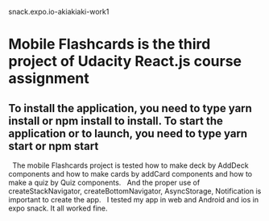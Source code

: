 snack.expo.io-akiakiaki-work1

 # Mobile Flashcards is the third project of Udacity React.js course assignment
 ## To install the application, you need to type yarn install or npm install to install. To start the application or to launch, you need to type yarn start or npm start

  &nbsp; The mobile Flashcards project is tested how to make deck by AddDeck components and how to make cards by addCard components and how to make a quiz by Quiz components.
  &nbsp; And the proper use of createStackNavigator, createBottomNavigator, AsyncStorage, Notification is important to create the app.
  &nbsp; I tested my app in web and Android and ios in expo snack. It all worked fine. 
